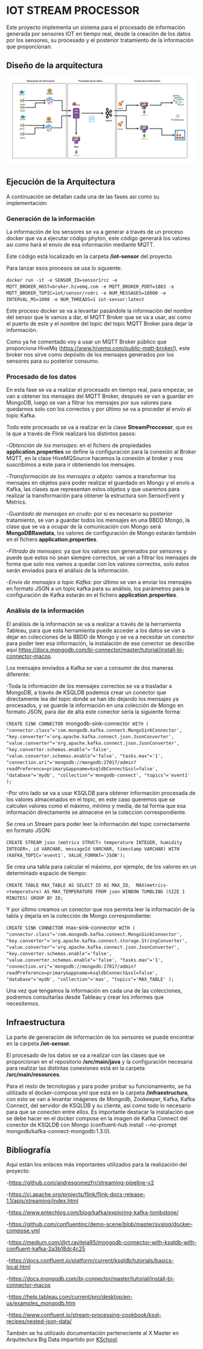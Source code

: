 # IOT STREAM PROCESSOR


Este proyecto implementa un sistema para el procesado de información generada por sensores IOT en tiempo real, desde la creación de los datos por los sensores, su procesado y el posterior tratamiento de la información que proporcionan.



## Diseño de la arquitectura
![Diseño de la arquitectura](/arquitectura/Diagrama-arquitectura.png)



## Ejecución de la Arquitectura

A continuación se detallan cada una de las fases asi como su implementación:


### Generación de la información

La información de los sensores se va a generar a través de un proceso docker que va a ejecutar código phyton, este código generará los valores asi como hará el envío de esa información mediante MQTT.

Este código está localizado en la carpeta **/iot-sensor** del proyecto.

Para lanzar esos procesos se usa lo siguiente:

`docker run -it -e SENSOR_ID=sensor1rcc -e MQTT_BROKER_HOST=broker.hivemq.com -e MQTT_BROKER_PORT=1883 -e MQTT_BROKER_TOPIC=iot/sensor/rodri -e NUM_MESSAGES=10000 -e INTERVAL_MS=1000 -e NUM_THREADS=1 iot-sensor:latest
`

Este proceso docker se va a levantar pasándole la información del nombre del sensor que le vamos a dar, el MQTT Broker que se va a usar, asi como el puerto de este y el nombre del topic del topic MQTT Broker para dejar la información.

Como ya he comentado voy a usar un MQTT Broker público que proporciona HiveMq (https://www.hivemq.com/public-mqtt-broker/), este broker nos sirve como depósito de los mensajes generados por los sensores para su posterior consumo.


### Procesado de los datos

En esta fase se va a realizar el procesado en tiempo real, para empezar, se van a obtener los mensajes del MQTT Broker, después se van a guardar en MongoDB, luego se van a filtrar los mensajes por sus valores para quedarnos solo con los correctos y por último se va a proceder al envío al topic Kafka.

Todo este procesado se va a realizar en la clase **StreamProccesor**, que es la que a través de Flink realizará los distintos pasos:

-_Obtención de los mensajes_: en el fichero de propiedades **application.properties** se define la configuración para la conexión al Broker MQTT, en la clase HiveMQSource hacemos la conexión al broker y nos suscribimos a este para ir obteniendo los mensajes.

-_Transformación de los mensajes a objeto_: vamos a transformar los mensajes en objetos para poder realizar el guardado en Mongo y el envío a Kafka, las clases que representan estos objetos y que usaremos para realizar la transformación para obtener la estructura son SensorEvent y Metrics.

-_Guardado de mensajes en crudo_: por si es necesario su posterior tratamiento, se van a guardar todos los mensajes en una BBDD Mongo, la clase que se va a ocupar de la comunicación con Mongo será **MongoDBRawdata**, los valores de configuración de Mongo estarán también en el fichero **application.properties**.
 
-_Filtrado de mensajes_: ya que los valores son generados por sensores y puede que estos no sean siempre correctos, se van a filtrar los mensajes de forma que solo nos vamos a quedar con los valores correctos, solo estos serán enviados para el análisis de la información.

-_Envío de mensajes a topic Kafka_: por último se van a enviar los mensajes en formato JSON a un topic kafka para su análisis, los parámetros para la configuración de Kafka estarán en el fichero **application.properties**.


### Análisis de la información

El análisis de la información se va a realizar a través de la herramienta Tableau, para que esta herramienta puede acceder a los datos se van a dejar en colecciones de la BBDD de Mongo y se va a necesitar un conector para poder leer esa información, la instalación de ese conector se describe aquí https://docs.mongodb.com/bi-connector/master/tutorial/install-bi-connector-macos.

Los mensajes enviados a Kafka se van a consumir de dos maneras diferente:

-Toda la información de los mensajes correctos se va a trasladar a MongoDB, a través de KSQLDB podemos crear un conector que directamente lea del topic donde se han ido dejando los mensajes ya procesados, y se guarde la información en una colección de Mongo en formato JSON, para dar de alta este conector sería la siguiente forma:

`CREATE SINK CONNECTOR `mongodb-sink-connector` WITH (
"connector.class"='com.mongodb.kafka.connect.MongoSinkConnector',
"key.converter"='org.apache.kafka.connect.json.JsonConverter',
"value.converter"='org.apache.kafka.connect.json.JsonConverter',
"key.converter.schemas.enable"='false',
"value.converter.schemas.enable"='false',
"tasks.max"='1',
"connection.uri"='mongodb://mongodb:27017/admin?readPreference=primary&appname=ksqldbConnect&ssl=false',
"database"='mydb',
"collection"='mongodb-connect',
"topics"='event1'
);`

-Por otro lado se va a usar KSQLDB para obtener información procesada de los valores almacenados en el topic, en este caso queremos que se calculen valores como el máximo, mínimo y media, de tal forma que esa información directamente se almacene en la colección correspondiente.
    
Se crea un Stream para poder leer la información del topic correctamente en formato JSON:

`CREATE STREAM json
(metrics STRUCT<
temperature INTEGER,
humidity INTEGER>,
id VARCHAR,
messageId VARCHAR,
timestamp VARCHAR)
WITH (KAFKA_TOPIC='event1', VALUE_FORMAT='JSON');`

Se crea una tabla para calcular el máximo, por ejemplo, de los valores en un determinado espacio de tiempo:
    
`CREATE TABLE MAX_TABLE AS
SELECT ID AS MAX_ID, 
MAX(metrics->temperature) AS MAX_TEMPERATURE
FROM json
WINDOW TUMBLING (SIZE 1 MINUTES)
GROUP BY ID;`

Y por último creamos un conector que nos permita leer la información de la tabla y dejarla en la colección de Mongo correspondiente:

`CREATE SINK CONNECTOR `max-sink-connector` WITH (
"connector.class"='com.mongodb.kafka.connect.MongoSinkConnector',
"key.converter"='org.apache.kafka.connect.storage.StringConverter',
"value.converter"='org.apache.kafka.connect.json.JsonConverter',
"key.converter.schemas.enable"='false',
"value.converter.schemas.enable"='false',
"tasks.max"='1',
"connection.uri"='mongodb://mongodb:27017/admin?readPreference=primary&appname=ksqldbConnect&ssl=false',
"database"='mydb',
"collection"='max',
"topics"='MAX_TABLE'
);`

Una vez que tengamos la información en cada una de las colecciones, podremos consultarlas desde Tableau y crear los informes que necesitemos.



## Infraestructura

La parte de generación de información de los sensores se puede encontrar en la carpeta **/iot-sensor.**

El procesado de los datos se va a realizar con las clases que se proporcionan en el repositorio **/src/main/java** y la configuración necesaria para realizar las distintas conexiones está en la carpeta **/src/main/resources**.

Para el resto de tecnologías y para poder probar su funcionamiento, se ha utilizado el docker-compose.yml que está en la carpeta **/infraestructura**, con esto se van a levantar imágenes de Mongodb, Zookeeper, Kafka, Kafka Connect, del servidor de KSQLDB y su cliente, asi como todo lo necesario para que se conecten entre ellos. Es importante destacar la instalación que se debe hacer en el docker compose en la imagen de Kafka Connect del conector de KSQLDB con Mongo (confluent-hub install --no-prompt mongodb/kafka-connect-mongodb:1.3.0).



## Bibliografía

Aquí están los enlaces más importantes utilizados para la realización del proyecto:

-https://github.com/andresgomezfrr/streaming-pipeline-v2

-https://ci.apache.org/projects/flink/flink-docs-release-1.1/apis/streaming/index.html

-https://www.entechlog.com/blog/kafka/exploring-kafka-tombstone/

-https://github.com/confluentinc/demo-scene/blob/master/syslog/docker-compose.yml

-https://medium.com/@rt.raviteja95/mongodb-connector-with-ksqldb-with-confluent-kafka-2a3b18dc4c25

-https://docs.confluent.io/platform/current/ksqldb/tutorials/basics-local.html

-https://docs.mongodb.com/bi-connector/master/tutorial/install-bi-connector-macos

-https://help.tableau.com/current/pro/desktop/en-us/examples_mongodb.htm

-https://www.confluent.io/stream-processing-cookbook/ksql-recipes/nested-json-data/

También se ha utilizado documentación perteneciente al X Master en Arquitectura Big Data impartido por [KSchool](http://www.kschool.com).

    